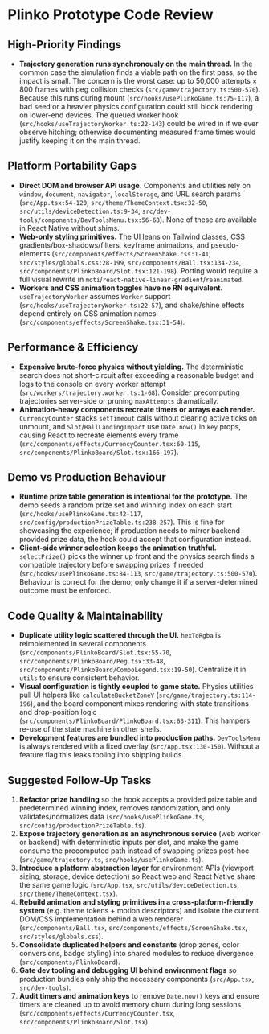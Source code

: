 # Plinko Prototype Code Review

## High-Priority Findings
- **Trajectory generation runs synchronously on the main thread.** In the common case the simulation finds a viable path on the first pass, so the impact is small. The concern is the worst case: up to 50,000 attempts × 800 frames with peg collision checks (`src/game/trajectory.ts:500-570`). Because this runs during mount (`src/hooks/usePlinkoGame.ts:75-117`), a bad seed or a heavier physics configuration could still block rendering on lower-end devices. The queued worker hook (`src/hooks/useTrajectoryWorker.ts:22-143`) could be wired in if we ever observe hitching; otherwise documenting measured frame times would justify keeping it on the main thread.

## Platform Portability Gaps
- **Direct DOM and browser API usage.** Components and utilities rely on `window`, `document`, `navigator`, `localStorage`, and URL search params (`src/App.tsx:54-120`, `src/theme/ThemeContext.tsx:32-50`, `src/utils/deviceDetection.ts:9-34`, `src/dev-tools/components/DevToolsMenu.tsx:56-68`). None of these are available in React Native without shims.
- **Web-only styling primitives.** The UI leans on Tailwind classes, CSS gradients/box-shadows/filters, keyframe animations, and pseudo-elements (`src/components/effects/ScreenShake.css:1-41`, `src/styles/globals.css:28-199`, `src/components/Ball.tsx:134-234`, `src/components/PlinkoBoard/Slot.tsx:121-198`). Porting would require a full visual rewrite in `moti`/`react-native-linear-gradient`/`reanimated`.
- **Workers and CSS animation toggles have no RN equivalent.** `useTrajectoryWorker` assumes `Worker` support (`src/hooks/useTrajectoryWorker.ts:22-57`), and shake/shine effects depend entirely on CSS animation names (`src/components/effects/ScreenShake.tsx:31-54`).

## Performance & Efficiency
- **Expensive brute-force physics without yielding.** The deterministic search does not short-circuit after exceeding a reasonable budget and logs to the console on every worker attempt (`src/workers/trajectory.worker.ts:1-68`). Consider precomputing trajectories server-side or pruning `maxAttempts` dramatically.
- **Animation-heavy components recreate timers or arrays each render.** `CurrencyCounter` stacks `setTimeout` calls without clearing active ticks on unmount, and `Slot`/`BallLandingImpact` use `Date.now()` in `key` props, causing React to recreate elements every frame (`src/components/effects/CurrencyCounter.tsx:60-115`, `src/components/PlinkoBoard/Slot.tsx:166-197`).

## Demo vs Production Behaviour
- **Runtime prize table generation is intentional for the prototype.** The demo seeds a random prize set and winning index on each start (`src/hooks/usePlinkoGame.ts:42-117`, `src/config/productionPrizeTable.ts:238-257`). This is fine for showcasing the experience; if production needs to mirror backend-provided prize data, the hook could accept that configuration instead.
- **Client-side winner selection keeps the animation truthful.** `selectPrize()` picks the winner up front and the physics search finds a compatible trajectory before swapping prizes if needed (`src/hooks/usePlinkoGame.ts:84-113`, `src/game/trajectory.ts:500-570`). Behaviour is correct for the demo; only change it if a server-determined outcome must be enforced.

## Code Quality & Maintainability
- **Duplicate utility logic scattered through the UI.** `hexToRgba` is reimplemented in several components (`src/components/PlinkoBoard/Slot.tsx:55-70`, `src/components/PlinkoBoard/Peg.tsx:33-48`, `src/components/PlinkoBoard/ComboLegend.tsx:19-50`). Centralize it in `utils` to ensure consistent behavior.
- **Visual configuration is tightly coupled to game state.** Physics utilities pull UI helpers like `calculateBucketZoneY` (`src/game/trajectory.ts:114-196`), and the board component mixes rendering with state transitions and drop-position logic (`src/components/PlinkoBoard/PlinkoBoard.tsx:63-311`). This hampers re-use of the state machine in other shells.
- **Development features are bundled into production paths.** `DevToolsMenu` is always rendered with a fixed overlay (`src/App.tsx:130-150`). Without a feature flag this leaks tooling into shipping builds.

## Suggested Follow-Up Tasks
1. **Refactor prize handling** so the hook accepts a provided prize table and predetermined winning index, removes randomization, and only validates/normalizes data (`src/hooks/usePlinkoGame.ts`, `src/config/productionPrizeTable.ts`).
2. **Expose trajectory generation as an asynchronous service** (web worker or backend) with deterministic inputs per slot, and make the game consume the precomputed path instead of swapping prizes post-hoc (`src/game/trajectory.ts`, `src/hooks/usePlinkoGame.ts`).
3. **Introduce a platform abstraction layer** for environment APIs (viewport sizing, storage, device detection) so React web and React Native share the same game logic (`src/App.tsx`, `src/utils/deviceDetection.ts`, `src/theme/ThemeContext.tsx`).
4. **Rebuild animation and styling primitives in a cross-platform-friendly system** (e.g. theme tokens + motion descriptors) and isolate the current DOM/CSS implementation behind a web renderer (`src/components/Ball.tsx`, `src/components/effects/ScreenShake.tsx`, `src/styles/globals.css`).
5. **Consolidate duplicated helpers and constants** (drop zones, color conversions, badge styling) into shared modules to reduce divergence (`src/components/PlinkoBoard`).
6. **Gate dev tooling and debugging UI behind environment flags** so production bundles only ship the necessary components (`src/App.tsx`, `src/dev-tools`).
7. **Audit timers and animation keys** to remove `Date.now()` keys and ensure timers are cleaned up to avoid memory churn during long sessions (`src/components/effects/CurrencyCounter.tsx`, `src/components/PlinkoBoard/Slot.tsx`).
